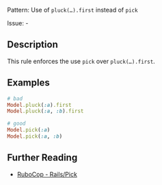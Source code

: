 Pattern: Use of `pluck(…​).first` instead of `pick`

Issue: -

## Description

This rule enforces the use `pick` over `pluck(…​).first`.

## Examples

```ruby
# bad
Model.pluck(:a).first
Model.pluck(:a, :b).first

# good
Model.pick(:a)
Model.pick(:a, :b)
```

## Further Reading

* [RuboCop - Rails/Pick](https://docs.rubocop.org/rubocop-rails/cops_rails.html#railspick)
